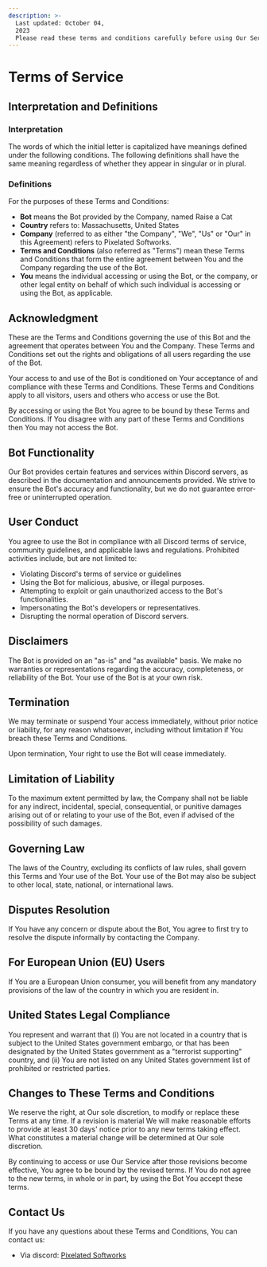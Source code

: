 ```yaml
---
description: >-
  Last updated: October 04,
  2023                                                                       
  Please read these terms and conditions carefully before using Our Service.
---
```


# Terms of Service

## Interpretation and Definitions

### Interpretation

The words of which the initial letter is capitalized have meanings defined under the following conditions. The following definitions shall have the same meaning regardless of whether they appear in singular or in plural.

### Definitions

For the purposes of these Terms and Conditions:

* **Bot** means the Bot provided by the Company, named Raise a Cat
* **Country** refers to: Massachusetts, United States
* **Company** (referred to as either "the Company", "We", "Us" or "Our" in this Agreement) refers to Pixelated Softworks.
* **Terms and Conditions** (also referred as "Terms") mean these Terms and Conditions that form the entire agreement between You and the Company regarding the use of the Bot.
* **You** means the individual accessing or using the Bot, or the company, or other legal entity on behalf of which such individual is accessing or using the Bot, as applicable.

## Acknowledgment

These are the Terms and Conditions governing the use of this Bot and the agreement that operates between You and the Company. These Terms and Conditions set out the rights and obligations of all users regarding the use of the Bot.

Your access to and use of the Bot is conditioned on Your acceptance of and compliance with these Terms and Conditions. These Terms and Conditions apply to all visitors, users and others who access or use the Bot.

By accessing or using the Bot You agree to be bound by these Terms and Conditions. If You disagree with any part of these Terms and Conditions then You may not access the Bot.

## Bot Functionality

Our Bot provides certain features and services within Discord servers, as described in the documentation and announcements provided. We strive to ensure the Bot's accuracy and functionality, but we do not guarantee error-free or uninterrupted operation.

## User Conduct

You agree to use the Bot in compliance with all Discord terms of service, community guidelines, and applicable laws and regulations. Prohibited activities include, but are not limited to:

* Violating Discord's terms of service or guidelines
* Using the Bot for malicious, abusive, or illegal purposes.
* Attempting to exploit or gain unauthorized access to the Bot's functionalities.
* Impersonating the Bot's developers or representatives.
* Disrupting the normal operation of Discord servers.

## Disclaimers

The Bot is provided on an "as-is" and "as available" basis. We make no warranties or representations regarding the accuracy, completeness, or reliability of the Bot. Your use of the Bot is at your own risk.

## Termination

We may terminate or suspend Your access immediately, without prior notice or liability, for any reason whatsoever, including without limitation if You breach these Terms and Conditions.

Upon termination, Your right to use the Bot will cease immediately.

## Limitation of Liability

To the maximum extent permitted by law, the Company shall not be liable for any indirect, incidental, special, consequential, or punitive damages arising out of or relating to your use of the Bot, even if advised of the possibility of such damages.

## Governing Law

The laws of the Country, excluding its conflicts of law rules, shall govern this Terms and Your use of the Bot. Your use of the Bot may also be subject to other local, state, national, or international laws.

## Disputes Resolution

If You have any concern or dispute about the Bot, You agree to first try to resolve the dispute informally by contacting the Company.

## For European Union (EU) Users

If You are a European Union consumer, you will benefit from any mandatory provisions of the law of the country in which you are resident in.

## United States Legal Compliance

You represent and warrant that (i) You are not located in a country that is subject to the United States government embargo, or that has been designated by the United States government as a "terrorist supporting" country, and (ii) You are not listed on any United States government list of prohibited or restricted parties.

## Changes to These Terms and Conditions

We reserve the right, at Our sole discretion, to modify or replace these Terms at any time. If a revision is material We will make reasonable efforts to provide at least 30 days' notice prior to any new terms taking effect. What constitutes a material change will be determined at Our sole discretion.

By continuing to access or use Our Service after those revisions become effective, You agree to be bound by the revised terms. If You do not agree to the new terms, in whole or in part, by using the Bot You accept these terms.

## Contact Us

If you have any questions about these Terms and Conditions, You can contact us:

* Via discord: [Pixelated Softworks](discord.gg/TAqvgK6wQE/)
